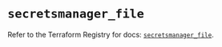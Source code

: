 # `secretsmanager_file`

Refer to the Terraform Registry for docs: [`secretsmanager_file`](https://registry.terraform.io/providers/keeper-security/secretsmanager/1.1.7/docs/resources/file).
